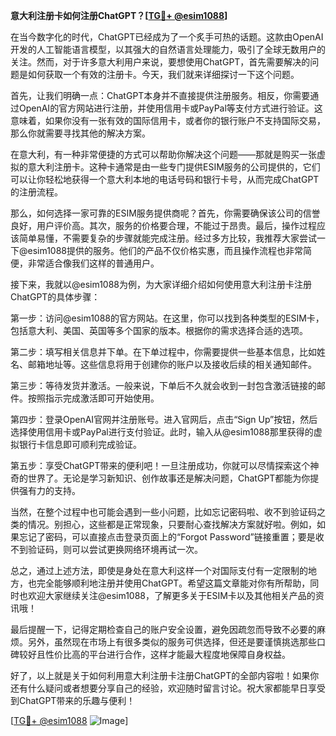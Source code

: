 **意大利注册卡如何注册ChatGPT？[[TG💪+ @esim1088](https://t.me/s/esim1088)]**

在当今数字化的时代，ChatGPT已经成为了一个炙手可热的话题。这款由OpenAI开发的人工智能语言模型，以其强大的自然语言处理能力，吸引了全球无数用户的关注。然而，对于许多意大利用户来说，要想使用ChatGPT，首先需要解决的问题是如何获取一个有效的注册卡。今天，我们就来详细探讨一下这个问题。

首先，让我们明确一点：ChatGPT本身并不直接提供注册服务。相反，你需要通过OpenAI的官方网站进行注册，并使用信用卡或PayPal等支付方式进行验证。这意味着，如果你没有一张有效的国际信用卡，或者你的银行账户不支持国际交易，那么你就需要寻找其他的解决方案。

在意大利，有一种非常便捷的方式可以帮助你解决这个问题——那就是购买一张虚拟的意大利注册卡。这种卡通常是由一些专门提供ESIM服务的公司提供的，它们可以让你轻松地获得一个意大利本地的电话号码和银行卡号，从而完成ChatGPT的注册流程。

那么，如何选择一家可靠的ESIM服务提供商呢？首先，你需要确保该公司的信誉良好，用户评价高。其次，服务的价格要合理，不能过于昂贵。最后，操作过程应该简单易懂，不需要复杂的步骤就能完成注册。经过多方比较，我推荐大家尝试一下@esim1088提供的服务。他们的产品不仅价格实惠，而且操作流程也非常简便，非常适合像我们这样的普通用户。

接下来，我就以@esim1088为例，为大家详细介绍如何使用意大利注册卡注册ChatGPT的具体步骤：

第一步：访问@esim1088的官方网站。在这里，你可以找到各种类型的ESIM卡，包括意大利、美国、英国等多个国家的版本。根据你的需求选择合适的选项。

第二步：填写相关信息并下单。在下单过程中，你需要提供一些基本信息，比如姓名、邮箱地址等。这些信息将用于创建你的账户以及接收后续的相关通知邮件。

第三步：等待发货并激活。一般来说，下单后不久就会收到一封包含激活链接的邮件。按照指示完成激活即可开始使用。

第四步：登录OpenAI官网并注册账号。进入官网后，点击“Sign Up”按钮，然后选择使用信用卡或PayPal进行支付验证。此时，输入从@esim1088那里获得的虚拟银行卡信息即可顺利完成验证。

第五步：享受ChatGPT带来的便利吧！一旦注册成功，你就可以尽情探索这个神奇的世界了。无论是学习新知识、创作故事还是解决问题，ChatGPT都能为你提供强有力的支持。

当然，在整个过程中也可能会遇到一些小问题，比如忘记密码啦、收不到验证码之类的情况。别担心，这些都是正常现象，只要耐心查找解决方案就好啦。例如，如果忘记了密码，可以直接点击登录页面上的“Forgot Password”链接重置；要是收不到验证码，则可以尝试更换网络环境再试一次。

总之，通过上述方法，即使是身处在意大利这样一个对国际支付有一定限制的地方，也完全能够顺利地注册并使用ChatGPT。希望这篇文章能对你有所帮助，同时也欢迎大家继续关注@esim1088，了解更多关于ESIM卡以及其他相关产品的资讯哦！

最后提醒一下，记得定期检查自己的账户安全设置，避免因疏忽而导致不必要的麻烦。另外，虽然现在市场上有很多类似的服务可供选择，但还是要谨慎挑选那些口碑较好且性价比高的平台进行合作，这样才能最大程度地保障自身权益。

好了，以上就是关于如何利用意大利注册卡注册ChatGPT的全部内容啦！如果你还有什么疑问或者想要分享自己的经验，欢迎随时留言讨论。祝大家都能早日享受到ChatGPT带来的乐趣与便利！

[[TG💪+ @esim1088](https://t.me/s/esim1088) ![Image](https://i.postimg.cc/4NQfJmqS/Snipaste-2025-05-13-00-14-12.png)]
